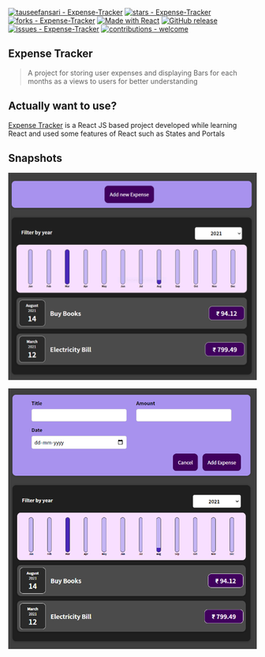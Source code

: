 [![tauseefansari - Expense-Tracker](https://img.shields.io/static/v1?label=tauseefansari&message=Expense-Tracker&color=blue&logo=github)](https://github.com/tauseefansari/Expense-Tracker)
[![stars - Expense-Tracker](https://img.shields.io/github/stars/tauseefansari/Expense-Tracker?style=social)](https://github.com/tauseefansari/Expense-Tracker)
[![forks - Expense-Tracker](https://img.shields.io/github/forks/tauseefansari/Expense-Tracker?style=social)](https://github.com/tauseefansari/Expense-Tracker)
[![Made with React](https://img.shields.io/badge/React-17-blue?logo=react&logoColor=white)](https://www.npmjs.com/package/react)
[![GitHub release](https://img.shields.io/github/release/tauseefansari/Expense-Tracker?include_prereleases=&sort=semver)](https://github.com/tauseefansari/Expense-Tracker/releases/)
[![issues - Expense-Tracker](https://img.shields.io/github/issues/tauseefansari/Expense-Tracker)](https://github.com/tauseefansari/Expense-Tracker/issues)
[![contributions - welcome](https://img.shields.io/badge/contributions-welcome-blue)](/CONTRIBUTING.md)

## Expense Tracker
> A project for storing user expenses and displaying Bars for each months as a views to users for better understanding 

## Actually want to use?
[Expense Tracker](https://user-expense-tracker.netlify.app/) is a React JS based project developed while learning React and used some features of React such as States and Portals

## Snapshots

![](output/ss1.PNG)

![](output/ss2.PNG)
